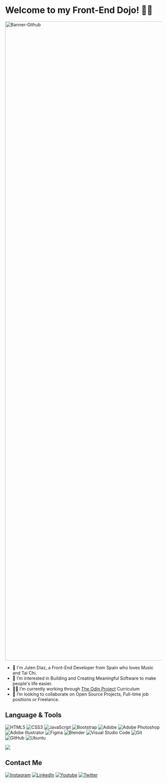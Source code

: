 # Welcome to my Front-End Dojo! 🙏🏽

<img width="2048" alt="Banner-Github" src="https://user-images.githubusercontent.com/66780327/114593857-dd794980-9c8c-11eb-9d7c-ade71b7219f3.png">

- 👋 I'm Julen Diaz, a Front-End Developer from Spain who loves Music and Tai Chi. 
- 👀 I’m interested in Building and Creating Meaningful Software to make people's life easier.
- 🐱‍🏍 I’m currently working through [The Odin Project](https://www.theodinproject.com) Curriculum
- 💞️ I’m looking to collaborate on Open Source Projects, Full-time job positions or Freelance.

## Language & Tools

<img alt="HTML5" src="https://img.shields.io/badge/html5%20-%23E34F26.svg?&style=for-the-badge&logo=html5&logoColor=white"/> <img alt="CSS3" src="https://img.shields.io/badge/css3%20-%231572B6.svg?&style=for-the-badge&logo=css3&logoColor=white"/>
<img alt="JavaScript" src="https://img.shields.io/badge/javascript%20-%23323330.svg?&style=for-the-badge&logo=javascript&logoColor=%23F7DF1E"/>
<img alt="Bootstrap" src="https://img.shields.io/badge/bootstrap%20-%23563D7C.svg?&style=for-the-badge&logo=bootstrap&logoColor=white"/>
<img alt="Adobe" src="https://img.shields.io/badge/adobe%20-%23FF0000.svg?&style=for-the-badge&logo=adobe&logoColor=white"/>
<img alt="Adobe Photoshop" src="https://img.shields.io/badge/adobe%20photoshop%20-%2331A8FF.svg?&style=for-the-badge&logo=adobe%20photoshop&logoColor=white"/>
<img alt="Adobe Illustrator" src="https://img.shields.io/badge/adobe%20illustrator%20-%23FF9A00.svg?&style=for-the-badge&logo=adobe%20illustrator&logoColor=white"/>
<img alt="Figma" src="https://img.shields.io/badge/figma%20-%23F24E1E.svg?&style=for-the-badge&logo=figma&logoColor=white"/>
<img alt="Blender" src="https://img.shields.io/badge/blender%20-%23F5792A.svg?&style=for-the-badge&logo=blender&logoColor=white"/>
<img alt="Visual Studio Code" src="https://img.shields.io/badge/Visual%20Studio%20Code-0078d7.svg?&style=for-the-badge&logo=visual-studio-code&logoColor=white"/>
<img alt="Git" src="https://img.shields.io/badge/git%20-%23F05033.svg?&style=for-the-badge&logo=git&logoColor=white"/>
<img alt="GitHub" src="https://img.shields.io/badge/github%20-%23121011.svg?&style=for-the-badge&logo=github&logoColor=white"/>
<img alt="Ubuntu" src="https://img.shields.io/badge/Ubuntu-E95420?style=for-the-badge&logo=ubuntu&logoColor=white" />

<img  src="https://github-readme-stats.vercel.app/api?username=shifujulen&show_icons=true&theme=tokyonight&icon_color=6392DF">

## Contact Me

[<img alt="Instagram" src="https://img.shields.io/badge/julen.dev%20-%23E4405F.svg?&style=for-the-badge&logo=Instagram&logoColor=white"/>](https://www.instagram.com/julen.dev/)
[<img alt="LinkedIn" src="https://img.shields.io/badge/linkedin%20-%230077B5.svg?&style=for-the-badge&logo=linkedin&logoColor=white"/>](https://www.linkedin.com/in/julenfront/) 
[<img alt="Youtube" src="https://img.shields.io/badge/julendev%20-%23FF0000.svg?&style=for-the-badge&logo=YouTube&logoColor=white"/>](https://www.youtube.com/channel/UCUoloquxVnnNLFTD8RwthIQ)
[<img alt="Twitter" src="https://img.shields.io/badge/@julendev%20-%231DA1F2.svg?&style=for-the-badge&logo=Twitter&logoColor=white"/>](https://twitter.com/julendev)
